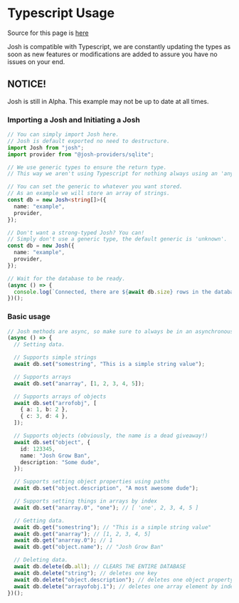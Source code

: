 # Typescript Usage

Source for this page is [here](https://github.com/RealShadowNova/josh-examples/blob/master/typescript/quick-usage-example.md)

Josh is compatible with Typescript, we are constantly updating the types as soon as new features or modifications are added to assure you have no issues on your end.

## NOTICE!

Josh is still in Alpha. This example may not be up to date at all times.

### Importing a Josh and Initiating a Josh

```typescript
// You can simply import Josh here.
// Josh is default exported no need to destructure.
import Josh from "josh";
import provider from "@josh-providers/sqlite";

// We use generic types to ensure the return type.
// This way we aren't using Typescript for nothing always using an 'any' type.

// You can set the generic to whatever you want stored.
// As an example we will store an array of strings.
const db = new Josh<string[]>({
  name: "example",
  provider,
});

// Don't want a strong-typed Josh? You can!
// Simply don't use a generic type, the default generic is 'unknown'.
const db = new Josh({
  name: "example",
  provider,
});

// Wait for the database to be ready.
(async () => {
  console.log(`Connected, there are ${await db.size} rows in the database.`);
})();
```

### Basic usage

```typescript
// Josh methods are async, so make sure to always be in an asynchronous scope.
(async () => {
  // Setting data.

  // Supports simple strings
  await db.set("somestring", "This is a simple string value");

  // Supports arrays
  await db.set("anarray", [1, 2, 3, 4, 5]);

  // Supports arrays of objects
  await db.set("arrofobj", [
    { a: 1, b: 2 },
    { c: 3, d: 4 },
  ]);

  // Supports objects (obviously, the name is a dead giveaway!)
  await db.set("object", {
    id: 123345,
    name: "Josh Grow Ban",
    description: "Some dude",
  });

  // Supports setting object properties using paths
  await db.set("object.description", "A most awesome dude");

  // Supports setting things in arrays by index
  await db.set("anarray.0", "one"); // [ 'one', 2, 3, 4, 5 ]

  // Getting data.
  await db.get("somestring"); // "This is a simple string value"
  await db.get("anarray"); // [1, 2, 3, 4, 5]
  await db.get("anarray.0"); // 1
  await db.get("object.name"); // "Josh Grow Ban"

  // Deleting data.
  await db.delete(db.all); // CLEARS THE ENTIRE DATABASE
  await db.delete("string"); // deletes one key
  await db.delete("object.description"); // deletes one object property by path
  await db.delete("arrayofobj.1"); // deletes one array element by index
})();
```

